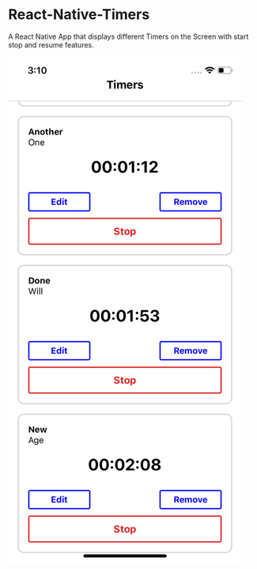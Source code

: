 # React-Native-Timers
A React Native App that displays different Timers on the Screen with start stop and resume features.

![alt text](https://github.com/OdongoWaga/React-Native-Timers/blob/master/assets/Simulator%20Screen%20Shot%20-%20iPhone%20X%20-%202019-07-09%20at%2015.10.16.png?raw=false)
